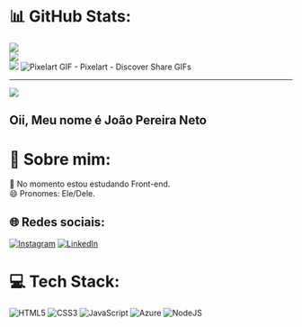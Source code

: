 # 📊 GitHub Stats:
![](https://github-readme-stats.vercel.app/api?username=joao8675&theme=blueberry&hide_border=true&include_all_commits=true&count_private=true)<br/>
![](https://github-readme-streak-stats.herokuapp.com/?user=joao8675&theme=blueberry&hide_border=true)<br/>
![](https://github-readme-stats.vercel.app/api/top-langs/?username=joao8675&theme=blueberry&hide_border=true&include_all_commits=true&count_private=true&layout=compact)
![Pixelart GIF - Pixelart - Discover   Share GIFs](https://github.com/joao8675/Joao8675/assets/62406945/81e14f23-dea0-4c08-9f5d-1c68be7f2984)

---
[![](https://visitcount.itsvg.in/api?id=joao8675&icon=0&color=0)](https://visitcount.itsvg.in)
## Oii, Meu nome é João Pereira Neto

# 💫 Sobre mim:
🌱 No momento estou estudando Front-end.<br>😄 Pronomes: Ele/Dele.


## 🌐 Redes sociais:
[![Instagram](https://img.shields.io/badge/Instagram-%23E4405F.svg?logo=Instagram&logoColor=white)](https://instagram.com/ztx.jp__) [![LinkedIn](https://img.shields.io/badge/LinkedIn-%230077B5.svg?logo=linkedin&logoColor=white)](https://linkedin.com/in/joao-pereira-neto-481961297) 

# 💻 Tech Stack:
![HTML5](https://img.shields.io/badge/html5-%23E34F26.svg?style=for-the-badge&logo=html5&logoColor=white) ![CSS3](https://img.shields.io/badge/css3-%231572B6.svg?style=for-the-badge&logo=css3&logoColor=white) ![JavaScript](https://img.shields.io/badge/javascript-%23323330.svg?style=for-the-badge&logo=javascript&logoColor=%23F7DF1E) ![Azure](https://img.shields.io/badge/azure-%230072C6.svg?style=for-the-badge&logo=microsoftazure&logoColor=white) ![NodeJS](https://img.shields.io/badge/node.js-6DA55F?style=for-the-badge&logo=node.js&logoColor=white)

